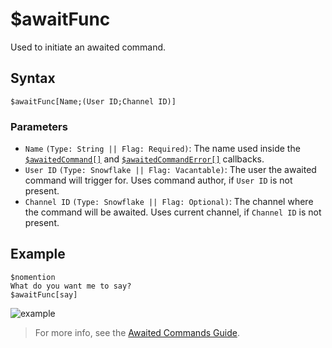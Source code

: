# $awaitFunc
Used to initiate an awaited command.

## Syntax
```
$awaitFunc[Name;(User ID;Channel ID)]
```

### Parameters
- `Name` `(Type: String || Flag: Required)`: The name used inside the [`$awaitedCommand[]`](../callbacks/awaitedCommand.md) and [`$awaitedCommandError[]`](../callbacks/awaitedCommandError.md) callbacks.
- `User ID` `(Type: Snowflake || Flag: Vacantable)`: The user the awaited command will trigger for. Uses command author, if `User ID` is not present.
- `Channel ID` `(Type: Snowflake || Flag: Optional)`: The channel where the command will be awaited. Uses current channel, if `Channel ID` is not present.

## Example
```
$nomention
What do you want me to say?
$awaitFunc[say]
```
![example](https://user-images.githubusercontent.com/113303649/212294420-acf01905-c9f5-4673-99f0-375f9d786f25.png)

> For more info, see the [Awaited Commands Guide](../guides/general/awaitedCommands.md).
 
